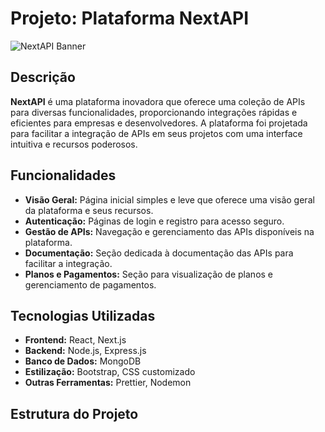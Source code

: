 # Projeto: Plataforma NextAPI

![NextAPI Banner](https://github.com/user-attachments/assets/ecbce496-72ba-417d-b015-6f129c211da7)

## Descrição

**NextAPI** é uma plataforma inovadora que oferece uma coleção de APIs para diversas funcionalidades, proporcionando integrações rápidas e eficientes para empresas e desenvolvedores. A plataforma foi projetada para facilitar a integração de APIs em seus projetos com uma interface intuitiva e recursos poderosos.

## Funcionalidades

- **Visão Geral:** Página inicial simples e leve que oferece uma visão geral da plataforma e seus recursos.
- **Autenticação:** Páginas de login e registro para acesso seguro.
- **Gestão de APIs:** Navegação e gerenciamento das APIs disponíveis na plataforma.
- **Documentação:** Seção dedicada à documentação das APIs para facilitar a integração.
- **Planos e Pagamentos:** Seção para visualização de planos e gerenciamento de pagamentos.

## Tecnologias Utilizadas

- **Frontend:** React, Next.js
- **Backend:** Node.js, Express.js
- **Banco de Dados:** MongoDB
- **Estilização:** Bootstrap, CSS customizado
- **Outras Ferramentas:** Prettier, Nodemon

## Estrutura do Projeto

